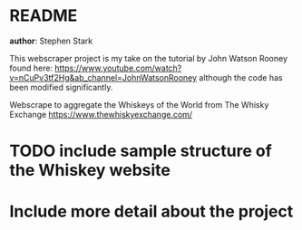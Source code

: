 # README
**author**: Stephen Stark

This webscraper project is my take on the tutorial by John Watson Rooney 
found here: https://www.youtube.com/watch?v=nCuPv3tf2Hg&ab_channel=JohnWatsonRooney
although the code has been modified significantly. 

Webscrape to aggregate the Whiskeys of the World from The Whisky Exchange https://www.thewhiskyexchange.com/

# TODO include sample structure of the Whiskey website
# Include more detail about the project